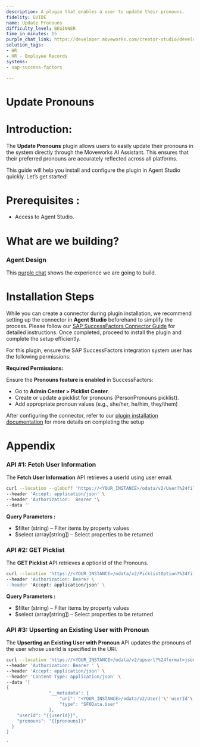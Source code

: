 ```yaml
---
description: A plugin that enables a user to update their pronouns.
fidelity: GUIDE
name: Update Pronouns
difficulty_level: BEGINNER
time_in_minutes: 15
purple_chat_link: https://developer.moveworks.com/creator-studio/developer-tools/purple-chat-builder/?workspace=%7B%22title%22%3A%22My+Workspace%22%2C%22botSettings%22%3A%7B%22name%22%3A%22%22%2C%22imageUrl%22%3A%22%22%7D%2C%22mocks%22%3A%5B%7B%22id%22%3A4081%2C%22title%22%3A%22New+Mock%22%2C%22transcript%22%3A%7B%22messages%22%3A%5B%7B%22from%22%3A%22USER%22%2C%22text%22%3A%22%3Cp%3EI+need+to+update+my+pronouns.%3C%2Fp%3E%22%7D%2C%7B%22from%22%3A%22BOT%22%2C%22text%22%3A%22%3Cp%3ESure%2C+I+can+help+with+that.+Please+share+your+pronouns%3F%3C%2Fp%3E%22%7D%2C%7B%22from%22%3A%22USER%22%2C%22text%22%3A%22%3Cp%3EThey%2FThem%2FTheirs%3Cbr%3E%3C%2Fp%3E%22%7D%2C%7B%22from%22%3A%22BOT%22%2C%22text%22%3A%22%3Cp%3EOkay%2C+I+will+update+your+pronouns+to+They%2FThem%2FTheirs.%3C%2Fp%3E%22%2C%22cards%22%3A%5B%7B%22title%22%3A%22%3Cp%3EPlease+confirm+your+new+pronouns%3Cbr%3E%3C%2Fp%3E%22%2C%22text%22%3A%22%3Cp%3E%3Cb%3EPronouns%3A+%3C%2Fb%3EThey%2FThem%2FTheirs%3Cbr%3E%3C%2Fp%3E%22%2C%22buttons%22%3A%5B%7B%22style%22%3A%22PRIMARY%22%2C%22text%22%3A%22Update+Pronouns+in+Success+Factors%22%7D%2C%7B%22text%22%3A%22Edit+Pronouns%22%7D%2C%7B%22text%22%3A%22Cancel%22%7D%5D%7D%5D%7D%5D%2C%22settings%22%3A%7B%22colorStyle%22%3A%22LIGHT%22%2C%22startTime%22%3A%2211%3A43%2BAM%22%2C%22defaultPerson%22%3A%22GWEN%22%2C%22editable%22%3Atrue%2C%22botName%22%3A%22%22%2C%22botImageUrl%22%3A%22%22%7D%7D%7D%5D%7D
solution_tags:
- HR
- HR - Employee Records
systems:
- sap-success-factors

---
```

# Update Pronouns

# **Introduction:**

The **Update Pronouns** plugin allows users to easily update their pronouns in the system directly through the Moveworks AI Assistant. This ensures that their preferred pronouns are accurately reflected across all platforms.

This guide will help you install and configure the plugin in Agent Studio quickly. Let’s get started!

# **Prerequisites :**

- Access to Agent Studio.

# **What are we building?**

### **Agent Design**

This [purple chat](https://developer.moveworks.com/creator-studio/developer-tools/purple-chat-builder/?workspace=%7B%22title%22%3A%22My+Workspace%22%2C%22botSettings%22%3A%7B%22name%22%3A%22%22%2C%22imageUrl%22%3A%22%22%7D%2C%22mocks%22%3A%5B%7B%22id%22%3A4081%2C%22title%22%3A%22New+Mock%22%2C%22transcript%22%3A%7B%22messages%22%3A%5B%7B%22from%22%3A%22USER%22%2C%22text%22%3A%22%3Cp%3EI+need+to+update+my+pronouns.%3C%2Fp%3E%22%7D%2C%7B%22from%22%3A%22BOT%22%2C%22text%22%3A%22%3Cp%3ESure%2C+I+can+help+with+that.+Please+share+your+pronouns%3F%3C%2Fp%3E%22%7D%2C%7B%22from%22%3A%22USER%22%2C%22text%22%3A%22%3Cp%3EThey%2FThem%2FTheirs%3Cbr%3E%3C%2Fp%3E%22%7D%2C%7B%22from%22%3A%22BOT%22%2C%22text%22%3A%22%3Cp%3EOkay%2C+I+will+update+your+pronouns+to+They%2FThem%2FTheirs.%3C%2Fp%3E%22%2C%22cards%22%3A%5B%7B%22title%22%3A%22%3Cp%3EPlease+confirm+your+new+pronouns%3Cbr%3E%3C%2Fp%3E%22%2C%22text%22%3A%22%3Cp%3E%3Cb%3EPronouns%3A+%3C%2Fb%3EThey%2FThem%2FTheirs%3Cbr%3E%3C%2Fp%3E%22%2C%22buttons%22%3A%5B%7B%22style%22%3A%22PRIMARY%22%2C%22text%22%3A%22Update+Pronouns+in+Success+Factors%22%7D%2C%7B%22text%22%3A%22Edit+Pronouns%22%7D%2C%7B%22text%22%3A%22Cancel%22%7D%5D%7D%5D%7D%5D%2C%22settings%22%3A%7B%22colorStyle%22%3A%22LIGHT%22%2C%22startTime%22%3A%2211%3A43%2BAM%22%2C%22defaultPerson%22%3A%22GWEN%22%2C%22editable%22%3Atrue%2C%22botName%22%3A%22%22%2C%22botImageUrl%22%3A%22%22%7D%7D%7D%5D%7D) shows the experience we are going to build.

# **Installation Steps**

While you can create a connector during plugin installation, we recommend setting up the connector in **Agent Studio** beforehand to simplify the process. Please follow our [ SAP SuccessFactors Connector Guide](https://developer.moveworks.com/marketplace/package?id=sap-success-factors&hist=home%2Cbrws) for detailed instructions. Once completed, proceed to install the plugin and complete the setup efficiently.

For this plugin, ensure the   SAP SuccessFactors  integration system user has the following permissions:

**Required Permissions:**

Ensure the **Pronouns feature is enabled** in SuccessFactors:

- Go to **Admin Center > Picklist Center**.
- Create or update a picklist for pronouns (PersonPronouns picklist).
- Add appropriate pronoun values (e.g., she/her, he/him, they/them)

After configuring the connector, refer to our [plugin installation documentation](https://help.moveworks.com/docs/ai-agent-marketplace-installation) for more details on completing the setup

# **Appendix**

### **API #1: Fetch User Information**

The **Fetch User Information** API retrieves a userId using user email.

```bash
curl --location --globoff 'https://<YOUR_INSTANCE>/odata/v2/User?%24filter=email%20eq%20%27{{email}}%27&%24select=userId%2CfirstName%2ClastName%2CdisplayName%2Cnickname%2Cemail%2Clocation%2Cdepartment%2Cstatus%2Cgender%2CtimeZone%2CemployeeClass%2ChireDate%2CimpactOfLoss%2CriskOfLoss%2CjobCode%2CbusinessPhone%2Csalary%2CcompensationSalaryRateType%2CempId' \
--header 'Accept: application/json' \
--header 'Authorization:  Bearer '\
--data ''
```

**Query Parameters :**

- $filter (string) – Filter items by property values
- $select (array[string]) – Select properties to be returned

### **API #2: GET Picklist**

The **GET Picklist** API retrieves a optionId of the Pronouns.

```bash
curl --location 'https://<YOUR_INSTANCE>/odata/v2/PicklistOption?%24filter=picklist%20eq%20%27PersonPronouns%27&%24select=id%2CexternalCode' \
--header 'Authorization: Bearer \
--header 'Accept: application/json' \

```

**Query Parameters :**

- $filter (string) – Filter items by property values
- $select (array[string]) – Select properties to be returned

### **API #3: Upserting an Existing User with Pronoun**

The **Upserting an Existing User with Pronoun** API updates the pronouns of the user whose userId is specified in the URI.

```bash
curl --location 'https://<YOUR_INSTANCE>/odata/v2/upsert?%24format=json' \
--header 'Authorization: Bearer ' \
--header 'Accept: application/json' \
--header 'Content-Type: application/json' \
--data '[
{
                "__metadata": {
                    "uri": "<YOUR_INSTANCE>/odata/v2/User('\''userId'\'')",
                    "type": "SFOData.User"
                },
    "userId": "{{userId}}",
    "pronouns": "{{pronouns}}"
  }
]

'
```